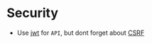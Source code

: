 # Security

* Use [jwt](https://www.npmjs.com/package/jwt-express) for `API`, but dont forget about [CSRF](https://en.wikipedia.org/wiki/Cross-site_request_forgery#Prevention)

